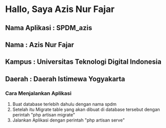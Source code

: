 # Hallo, Saya Azis Nur Fajar

## Nama Aplikasi : SPDM_azis
## Nama : Azis Nur Fajar
## Kampus : Universitas Teknologi Digital Indonesia
## Daerah : Daerah Istimewa Yogyakarta


### Cara Menjalankan Aplikasi 
1. Buat database terlebih dahulu dengan nama spdm
2. Setelah itu Migrate table yang akan dibuat di database tersebut dengan perintah "php artisan migrate"
3. Jalankan Aplikasi dengan perintah "php artisan serve"
